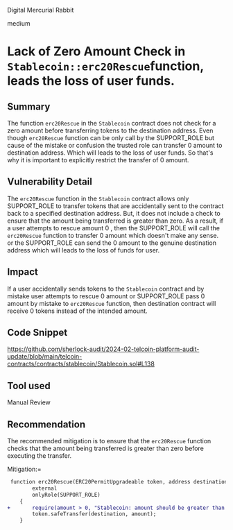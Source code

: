Digital Mercurial Rabbit

medium

# Lack of Zero Amount Check in `Stablecoin::erc20Rescue`function, leads the loss of user funds.

## Summary
The function `erc20Rescue` in the `Stablecoin` contract does not check for a zero amount before transferring tokens to the destination address. Even though `erc20Rescue` function can be only call by the SUPPORT_ROLE but cause of the mistake or confusion the trusted role can transfer 0 amount to destination address. Which will leads to the loss of user funds. So that's why it is important to explicitly restrict the transfer of 0 amount. 

## Vulnerability Detail
The `erc20Rescue` function in the `Stablecoin` contract allows only SUPPORT_ROLE to transfer tokens that are accidentally sent to the contract back to a specified destination address. But, it does not include a check to ensure that the amount being transferred is greater than zero. As a result, if a user attempts to rescue amount 0 , then the SUPPORT_ROLE will call the `erc20Rescue` function to transfer 0 amount which doesn't make any sense. or the SUPPORT_ROLE can send the 0 amount to the genuine destination address which will leads to the loss of funds for user. 

## Impact
If a user accidentally sends tokens to the `Stablecoin` contract and by mistake user attempts to rescue 0 amount or SUPPORT_ROLE pass 0 amount by mistake to `erc20Rescue` function, then destination contract will receive 0 tokens instead of the intended amount. 

## Code Snippet
https://github.com/sherlock-audit/2024-02-telcoin-platform-audit-update/blob/main/telcoin-contracts/contracts/stablecoin/Stablecoin.sol#L138

## Tool used
Manual Review

## Recommendation
The recommended mitigation is to ensure that the `erc20Rescue` function checks that the amount being transferred is greater than zero before executing the transfer.

Mitigation:=

```diff
 function erc20Rescue(ERC20PermitUpgradeable token, address destination, uint256 amount)
        external
        onlyRole(SUPPORT_ROLE)
    {
+       require(amount > 0, "Stablecoin: amount should be greater than 0");
        token.safeTransfer(destination, amount);
    }
```